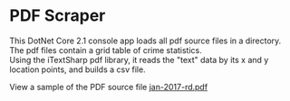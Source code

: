 # PDF Scraper

This DotNet Core 2.1 console app loads all pdf source files in a directory.<br />
The pdf files contain a grid table of crime statistics.<br />
Using the iTextSharp pdf library, it reads the "text" data by its x and y location points, and builds a csv file.

View a sample of the PDF source file [jan-2017-rd.pdf](pdf/jan-2017-rd.pdf)
